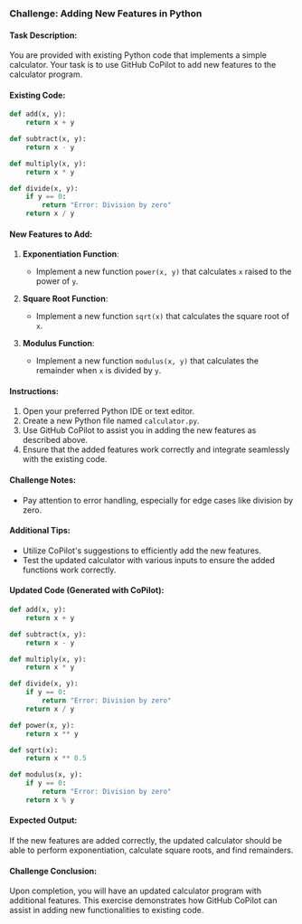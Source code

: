### Challenge: Adding New Features in Python

#### Task Description:
You are provided with existing Python code that implements a simple calculator. Your task is to use GitHub CoPilot to add new features to the calculator program.

#### Existing Code:
```python
def add(x, y):
    return x + y

def subtract(x, y):
    return x - y

def multiply(x, y):
    return x * y

def divide(x, y):
    if y == 0:
        return "Error: Division by zero"
    return x / y
```

#### New Features to Add:
1. **Exponentiation Function**:
   - Implement a new function `power(x, y)` that calculates `x` raised to the power of `y`.

2. **Square Root Function**:
   - Implement a new function `sqrt(x)` that calculates the square root of `x`.

3. **Modulus Function**:
   - Implement a new function `modulus(x, y)` that calculates the remainder when `x` is divided by `y`.

#### Instructions:
1. Open your preferred Python IDE or text editor.
2. Create a new Python file named `calculator.py`.
3. Use GitHub CoPilot to assist you in adding the new features as described above.
4. Ensure that the added features work correctly and integrate seamlessly with the existing code.

#### Challenge Notes:
- Pay attention to error handling, especially for edge cases like division by zero.

#### Additional Tips:
- Utilize CoPilot's suggestions to efficiently add the new features.
- Test the updated calculator with various inputs to ensure the added functions work correctly.

#### Updated Code (Generated with CoPilot):
```python
def add(x, y):
    return x + y

def subtract(x, y):
    return x - y

def multiply(x, y):
    return x * y

def divide(x, y):
    if y == 0:
        return "Error: Division by zero"
    return x / y

def power(x, y):
    return x ** y

def sqrt(x):
    return x ** 0.5

def modulus(x, y):
    if y == 0:
        return "Error: Division by zero"
    return x % y
```

#### Expected Output:
If the new features are added correctly, the updated calculator should be able to perform exponentiation, calculate square roots, and find remainders.

#### Challenge Conclusion:
Upon completion, you will have an updated calculator program with additional features. This exercise demonstrates how GitHub CoPilot can assist in adding new functionalities to existing code.
